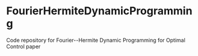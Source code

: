 # FourierHermiteDynamicProgramming
Code repository for Fourier--Hermite Dynamic Programming for Optimal Control paper 
